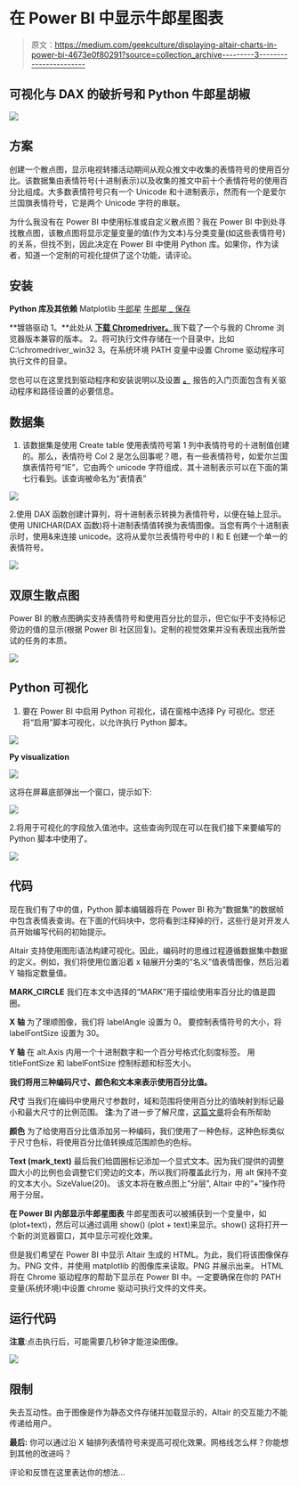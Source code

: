 # 在 Power BI 中显示牛郎星图表

> 原文：<https://medium.com/geekculture/displaying-altair-charts-in-power-bi-4673e0f80291?source=collection_archive---------3----------------------->

## 可视化与 DAX 的破折号和 Python 牛郎星胡椒

![](img/675a4ab3c1855b5c8558c0116d9279ae.png)

## 方案

创建一个散点图，显示电视转播活动期间从观众推文中收集的表情符号的使用百分比。该数据集由表情符号(十进制表示)以及收集的推文中前十个表情符号的使用百分比组成。大多数表情符号只有一个 Unicode 和十进制表示，然而有一个是爱尔兰国旗表情符号，它是两个 Unicode 字符的串联。

为什么我没有在 Power BI 中使用标准或自定义散点图？我在 Power BI 中到处寻找散点图，该散点图将显示定量变量的值(作为文本)与分类变量(如这些表情符号)的关系，但找不到，因此决定在 Power BI 中使用 Python 库。如果你，作为读者，知道一个定制的可视化提供了这个功能，请评论。

## **安装**

**Python 库及其依赖**
Matplotlib
[牛郎星](https://altair-viz.github.io/getting_started/installation.html)
[牛郎星 _ 保存](https://pypi.org/project/altair-saver/)

**镀铬驱动
1。**此处从 [**下载 Chromedriver。**](https://chromedriver.chromium.org/downloads/version-selection)我下载了一个与我的 Chrome 浏览器版本兼容的版本。
2。将可执行文件存储在一个目录中，比如 C:\chromedriver_win32
3。在系统环境 PATH 变量中设置 Chrome 驱动程序可执行文件的目录。

您也可以在这里找到驱动程序和安装说明以及设置 [**。**](https://github.com/mohaali/PowerBIExamples/tree/master/Python%20blog%20post%201%20-%20A%20new%20hope) 报告的入门页面包含有关驱动程序和路径设置的必要信息。

## **数据集**

1.  该数据集是使用 Create table 使用表情符号第 1 列中表情符号的十进制值创建的。那么，表情符号 Col 2 是怎么回事呢？嗯，有一些表情符号，如爱尔兰国旗表情符号“IE”，它由两个 unicode 字符组成，其十进制表示可以在下面的第七行看到。该查询被命名为“表情表”

![](img/3ff106acac4e08c0dcc0a0f2353976d9.png)

2.使用 DAX 函数创建计算列，将十进制表示转换为表情符号，以便在轴上显示。使用 UNICHAR(DAX 函数)将十进制表情值转换为表情图像。当您有两个十进制表示时，使用&来连接 unicode。这将从爱尔兰表情符号中的 I 和 E 创建一个单一的表情符号。

![](img/6cf0a9be80d21526faa14abc004aac32.png)

## 双原生散点图

Power BI 的散点图确实支持表情符号和使用百分比的显示，但它似乎不支持标记旁边的值的显示(根据 Power BI 社区回复)。定制的视觉效果并没有表现出我所尝试的任务的本质。

![](img/7c3b0a992637660e9d04e6fe2b1fff80.png)

## Python 可视化

1.  要在 Power BI 中启用 Python 可视化，请在窗格中选择 Py 可视化。您还将“启用”脚本可视化，以允许执行 Python 脚本。

![](img/b611957b7f6279f1dd4b5a0f0f6a1e61.png)

**Py visualization**

![](img/a3194a8294727da0f111775b3c65ceb1.png)

这将在屏幕底部弹出一个窗口，提示如下:

![](img/d34474ca9a605acd91ac9701b8eca483.png)

2.将用于可视化的字段放入值池中。这些查询列现在可以在我们接下来要编写的 Python 脚本中使用了。

![](img/9515ae5ed6fb8a228592403e1d17156d.png)

## **代码**

现在我们有了中的值，Python 脚本编辑器将在 Power BI 称为“数据集”的数据帧中包含表情表查询。在下面的代码块中，您将看到注释掉的行，这些行是对开发人员开始编写代码的初始提示。

Altair 支持使用图形语法构建可视化。因此，编码时的思维过程遵循数据集中数据的定义。例如，我们将使用位置沿着 x 轴展开分类的“名义”值表情图像，然后沿着 Y 轴指定数量值。

**MARK_CIRCLE** 我们在本文中选择的“MARK”用于描绘使用率百分比的值是圆圈。

**X 轴**
为了理顺图像，我们将 labelAngle 设置为 0。
要控制表情符号的大小，将 labelFontSize 设置为 30。

**Y 轴** 在 alt.Axis 内用一个十进制数字和一个百分号格式化刻度标签。
用 titleFontSize 和 labelFontSize 控制标题和标签大小。

**我们将用三种编码尺寸、颜色和文本来表示使用百分比值。**

**尺寸**
当我们在编码中使用尺寸参数时，域和范围将使用百分比的值映射到标记最小和最大尺寸的比例范围。
**注**:为了进一步了解尺度，[这篇文章](https://www.d3indepth.com/scales/)将会有所帮助

**颜色** 为了给使用百分比值添加另一种编码，我们使用了一种色标，这种色标类似于尺寸色标，将使用百分比值转换成范围颜色的色标。

**Text (mark_text)** 最后我们给圆圈标记添加一个显式文本。因为我们提供的调整圆大小的比例也会调整它们旁边的文本，所以我们将覆盖此行为，用 alt 保持不变的文本大小。SizeValue(20)。
该文本将在散点图上“分层”, Altair 中的“+”操作符用于分层。

**在 Power BI 内部显示牛郎星图表** 牛郎星图表可以被捕获到一个变量中，如(plot+text)，然后可以通过调用 show()
(plot + text)来显示。show()
这将打开一个新的浏览器窗口，其中显示可视化效果。

但是我们希望在 Power BI 中显示 Altair 生成的 HTML。为此，我们将该图像保存为。PNG 文件，并使用 matplotlib 的图像库来读取。PNG 并展示出来。
HTML 将在 Chrome 驱动程序的帮助下显示在 Power BI 中。一定要确保在你的 PATH 变量(系统环境)中设置 chrome 驱动可执行文件的文件夹。

## 运行代码

**注意**:点击执行后，可能需要几秒钟才能渲染图像。

![](img/5571b13bd279c27f56b872a6383e7fb5.png)

## 限制

失去互动性。由于图像是作为静态文件存储并加载显示的，Altair 的交互能力不能传递给用户。

**最后:** 你可以通过沿 X 轴排列表情符号来提高可视化效果。网格线怎么样？你能想到其他的改进吗？

评论和反馈在这里表达你的想法…